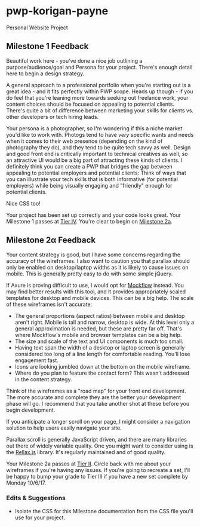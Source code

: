 # pwp-korigan-payne
Personal Website Project

## Milestone 1 Feedback
Beautiful work here - you've done a nice job outlining a purpose/audience/goal and Persona for your project. There's enough detail here to begin a design strategy.

A general approach to a professional portfolio when you're starting out is a great idea - and it fits perfectly within PWP scope. Heads up though - if you do feel that you're leaning more towards seeking out freelance work, your content choices should be focused on appealing to potential clients. There's quite a bit of difference between marketing your skills for clients vs. other developers or tech hiring leads.

Your persona is a photographer, so I'm wondering if this a niche market you'd like to work with. Photogs tend to have _very_ specific wants and needs when it comes to their web presence (depending on the kind of photography they do), and they tend to be quite tech savvy as well. Design and good front end is critically important to technical creatives as well, so an attractive UI would be a big part of attracting these kinds of clients. I definitely think you can create a PWP that bridges the gap between appealing to potential employers and potential clients: Think of ways that you can illustrate your tech skills that is both informative (for potential employers) while being visually engaging and "friendly" enough for potential clients.

Nice CSS too!

Your project has been set up correctly and your code looks great. Your Milestone 1 passes at [Tier IV](https://bootcamp-coders.cnm.edu/projects/personal/rubric/). You're clear to begin on [Milestone 2a](https://bootcamp-coders.cnm.edu/projects/personal/milestone-two/).

## Milestone 2&alpha; Feedback
Your content strategy is good, but I have some concerns regarding the accuracy of the wireframes. I also want to caution you that parallax should only be enabled on desktop/laptop widths as it is likely to cause issues on mobile. This is generally pretty easy to do with some simple jQuery.

If Axure is proving difficult to use, I would opt for [Mockflow](https://mockflow.com/) instead. You may find better results with this tool, and it provides appropriately scaled templates for desktop and mobile devices. This can be a big help. The scale of these wireframes isn't accurate:

- The general proportions (aspect ratios) between mobile and desktop aren't right. Mobile is tall and narrow, desktop is wide. At this level only a general approximation is needed, but these are pretty far off. That's where Mockflow's mobile and browser templates can be a big help.
- The size and scale of the text and UI components is much too small.
- Having text span the width of a desktop or laptop screen is generally considered too long of a line length for comfortable reading. You'll lose engagement fast.
- Icons are looking jumbled down at the bottom on the mobile wireframe.
- Where do you plan to feature the contact form? This wasn't addressed in the content strategy.

Think of the wireframes as a "road map" for your front end development. The more accurate and complete they are the better your development phase will go. I recommend that you take another shot at these before you begin development.

If you anticipate a longer scroll on your page, I might consider a navigation solution to help users easily navigate your site.

Parallax scroll is generally JavaScript driven, and there are many libraries out there of widely variable quality. One you might want to consider using is the [Rellax.js](https://dixonandmoe.com/rellax/) library. It's regularly maintained and of good quality.

Your Milestone 2a passes at [Tier II](https://bootcamp-coders.cnm.edu/projects/personal/rubric/). Circle back with me about your wireframes if you're having any issues. If you're going to recreate a set, I'll be happy to bump your grade to Tier III if you have a new set complete by Monday 10/6/17.

### Edits &amp; Suggestions
- Isolate the CSS for this Milestone documentation from the CSS file you'll use for your project.  
